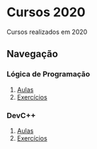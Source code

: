 # Cursos 2020
Cursos realizados em 2020

## Navegação

### Lógica de Programação
1. [Aulas](/Algoritmo)
2. [Exercícios](/Algoritmo)

### DevC++
1. [Aulas](/DevC/Aulas)
2. [Exercícios](/DevC/Exercícios%20resolvidos)

